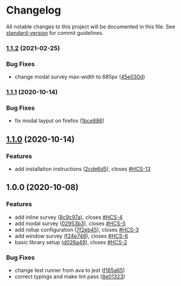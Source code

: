 # Changelog

All notable changes to this project will be documented in this file. See [standard-version](https://github.com/conventional-changelog/standard-version) for commit guidelines.

### [1.1.2](https://github.com/hellocustomer/HC.WebsiteSDK/compare/1.1.1...1.1.2) (2021-02-25)


### Bug Fixes

* change modal survey max-width to 685px ([45e030d](https://github.com/hellocustomer/HC.WebsiteSDK/commit/45e030da3995ff1b2c3c06ee9d9361ed0cfcb91f))

### [1.1.1](https://github.com/hellocustomer/HC.WebsiteSDK/compare/1.1.0...1.1.1) (2020-10-14)


### Bug Fixes

* fix modal layput on firefox ([1bce886](https://github.com/hellocustomer/HC.WebsiteSDK/commit/1bce886129061ce7a6ea44328788502c767d037f))

## [1.1.0](https://github.com/hellocustomer/HC.WebsiteSDK/compare/1.0.0...1.1.0) (2020-10-14)


### Features

* add installation instructions ([2cde6d5](https://github.com/hellocustomer/HC.WebsiteSDK/commit/2cde6d5779a767aa3dc7c0873b7f45475eca366c)), closes [#HCS-13](https://github.com/hellocustomer/HC.WebsiteSDK/issues/HCS-13)

## 1.0.0 (2020-10-08)


### Features

* add inline survey ([8c9c97a](https://github.com/hellocustomer/HC.WebsiteSDK/commit/8c9c97a60eb39c1fcef711dac8ea4ab8cb8c058b)), closes [#HCS-4](https://github.com/hellocustomer/HC.WebsiteSDK/issues/HCS-4)
* add modal survey ([02953b3](https://github.com/hellocustomer/HC.WebsiteSDK/commit/02953b3eee37533c7d5110b91ccb2a59cd025b27)), closes [#HCS-5](https://github.com/hellocustomer/HC.WebsiteSDK/issues/HCS-5)
* add rollup configuration ([7f2eb45](https://github.com/hellocustomer/HC.WebsiteSDK/commit/7f2eb4580d8af7d4e3039a47acfb913a8ef6e6f7)), closes [#HCS-3](https://github.com/hellocustomer/HC.WebsiteSDK/issues/HCS-3)
* add window survey ([f24e746](https://github.com/hellocustomer/HC.WebsiteSDK/commit/f24e7460c299ddb38fd78ba66823f0ca8c975dc2)), closes [#HCS-6](https://github.com/hellocustomer/HC.WebsiteSDK/issues/HCS-6)
* basic library setup ([d026a49](https://github.com/hellocustomer/HC.WebsiteSDK/commit/d026a495285837e023b570717c3b60efa36e1e5f)), closes [#HCS-2](https://github.com/hellocustomer/HC.WebsiteSDK/issues/HCS-2)


### Bug Fixes

* change test runner from ava to jest ([f165a65](https://github.com/hellocustomer/HC.WebsiteSDK/commit/f165a652b47b42011eaa9391336e80664189a75b))
* correct typings and make lint pass ([8e01323](https://github.com/hellocustomer/HC.WebsiteSDK/commit/8e01323f9c43642a5edf176b5087c423ad38b5fb))
